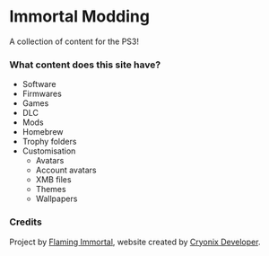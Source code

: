 # Immortal Modding
A collection of content for the PS3!

### What content does this site have?
- Software
- Firmwares
- Games
- DLC
- Mods
- Homebrew
- Trophy folders
- Customisation
  - Avatars
  - Account avatars
  - XMB files
  - Themes
  - Wallpapers

### Credits
Project by [Flaming Immortal](https://www.youtube.com), website created by [Cryonix Developer](https://www.instagram.com/official.cryonix).
